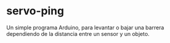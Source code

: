 # servo-ping
Un simple programa Arduino, para levantar o bajar una barrera dependiendo de la distancia entre un sensor y un objeto.
